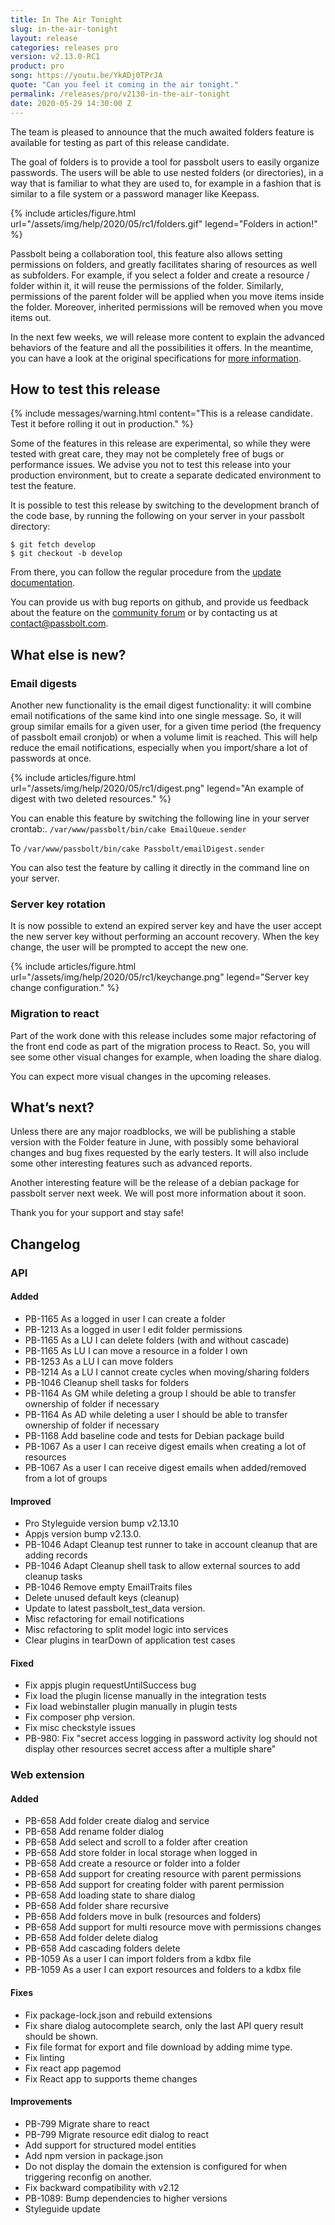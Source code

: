 ```yaml
---
title: In The Air Tonight
slug: in-the-air-tonight
layout: release
categories: releases pro
version: v2.13.0-RC1
product: pro
song: https://youtu.be/YkADj0TPrJA
quote: "Can you feel it coming in the air tonight."
permalink: /releases/pro/v2130-in-the-air-tonight
date: 2020-05-29 14:30:00 Z 
---
```


The team is pleased to announce that the much awaited folders feature is available for testing as part of 
this release candidate.

The goal of folders is to provide a tool for passbolt users to easily organize passwords. The users will be 
able to use nested folders (or directories), in a way that is familiar to what they are used to, for example 
in a fashion that is similar to a file system or a password manager like Keepass.

{% include articles/figure.html
    url="/assets/img/help/2020/05/rc1/folders.gif"
    legend="Folders in action!"
%}

Passbolt being a collaboration tool, this feature also allows setting permissions on folders, and greatly 
facilitates sharing of resources as well as subfolders. For example, if you select a folder and create a 
resource / folder within it, it will reuse the permissions of the folder. Similarly, permissions of the 
parent folder will be applied when you move items inside the folder. Moreover, inherited permissions will 
be removed when you move items out.

In the next few weeks, we will release more content to explain the advanced behaviors of the feature and 
all the possibilities it offers. In the meantime, you can have a look at the original specifications for 
[more information](https://docs.google.com/document/d/1pSR97b5emJH5XxMME_lN4CqLUfYFuDw6DGCMJ_XjF-o/edit?usp=sharing).

## How to test this release

{% include messages/warning.html
    content="This is a release candidate. Test it before rolling it out in production."
%}

Some of the features in this release are experimental, so while they were tested with great care, 
they may not be completely free of bugs or performance issues. 
We advise you not to test this release into your production environment, 
but to create a separate dedicated environment to test the feature.

It is possible to test this release by switching to the development branch of the code base, by running 
the following on your server in your passbolt directory:
```
$ git fetch develop
$ git checkout -b develop
```

From there, you can follow the regular procedure from the 
[update documentation](https://help.passbolt.com/hosting/update).

You can provide us with bug reports on github, and provide us feedback about the feature on the 
[community forum](https://community.passbolt.com) or by contacting us at 
[contact@passbolt.com](mailto:contact@passbolt.com). 

## What else is new?

### Email digests

Another new functionality is the email digest functionality: it will combine email notifications of the same 
kind into one single message. So, it will group similar emails for a given user, for a given time period 
(the frequency of passbolt email cronjob) or when a volume limit is reached. This will help reduce the 
email notifications, especially when you import/share a lot of passwords at once.

{% include articles/figure.html
    url="/assets/img/help/2020/05/rc1/digest.png"
    legend="An example of digest with two deleted resources."
%}

You can enable this feature by switching the following line in your server crontab:.
`/var/www/passbolt/bin/cake EmailQueue.sender`

To
`/var/www/passbolt/bin/cake Passbolt/emailDigest.sender`

You can also test the feature by calling it directly in the command line on your server.

### Server key rotation
It is now possible to extend an expired server key and have the user accept the new server key without 
performing an account recovery. When the key change, the user will be prompted to accept the new one.

{% include articles/figure.html
    url="/assets/img/help/2020/05/rc1/keychange.png"
    legend="Server key change configuration."
%}

### Migration to react

Part of the work done with this release includes some major refactoring of the front end code 
as part of the migration process to React. So, you will see some other visual changes for example, 
when loading the share dialog.

You can expect more visual changes in the upcoming releases.


## What’s next?

Unless there are any major roadblocks, we will be publishing a stable version with the Folder feature in June, 
with possibly some behavioral changes and bug fixes requested by the early testers. It will also include 
some other interesting features such as advanced reports. 

Another interesting feature will be the release of a debian package for passbolt server next week. 
We will post more information about it soon.

Thank you for your support and stay safe!

## Changelog
### API

#### Added
- PB-1165 As a logged in user I can create a folder
- PB-1213 As a logged in user I edit folder permissions
- PB-1165 As a LU I can delete folders (with and without cascade)
- PB-1165 As LU I can move a resource in a folder I own
- PB-1253 As a LU I can move folders
- PB-1214 As a LU I cannot create cycles when moving/sharing folders
- PB-1046 Cleanup shell tasks for folders
- PB-1164 As GM while deleting a group I should be able to transfer ownership of folder if necessary
- PB-1164 As AD while deleting a user I should be able to transfer ownership of folder if necessary
- PB-1168 Add baseline code and tests for Debian package build
- PB-1067 As a user I can receive digest emails when creating a lot of resources
- PB-1067 As a user I can receive digest emails when added/removed from a lot of groups

#### Improved
- Pro Styleguide version bump v2.13.10
- Appjs version bump v2.13.0.
- PB-1046 Adapt Cleanup test runner to take in account cleanup that are adding records
- PB-1046 Adapt Cleanup shell task to allow external sources to add cleanup tasks
- PB-1046 Remove empty EmailTraits files
- Delete unused default keys (cleanup)
- Update to latest passbolt_test_data version.
- Misc refactoring for email notifications
- Misc refactoring to split model logic into services
- Clear plugins in tearDown of application test cases

#### Fixed
- Fix appjs plugin requestUntilSuccess bug
- Fix load the plugin license manually in the integration tests
- Fix load webinstaller plugin manually in plugin tests
- Fix composer php version.
- Fix misc checkstyle issues
- PB-980: Fix "secret access logging in password activity log should not display other resources secret access after a multiple share"

### Web extension
#### Added
- PB-658 Add folder create dialog and service
- PB-658 Add rename folder dialog
- PB-658 Add select and scroll to a folder after creation
- PB-658 Add store folder in local storage when logged in
- PB-658 Add create a resource or folder into a folder
- PB-658 Add support for creating resource with parent permissions
- PB-658 Add support for creating folder with parent permission
- PB-658 Add loading state to share dialog
- PB-658 Add folder share recursive
- PB-658 Add folders move in bulk (resources and folders)
- PB-658 Add support for multi resource move with permissions changes
- PB-658 Add folder delete dialog
- PB-658 Add cascading folders delete
- PB-1059 As a user I can import folders from a kdbx file
- PB-1059 As a user I can export resources and folders to a kdbx file

#### Fixes
- Fix package-lock.json and rebuild extensions
- Fix share dialog autocomplete search, only the last API query result should be shown.
- Fix file format for export and file download by adding mime type.
- Fix linting
- Fix react app pagemod
- Fix React app to supports theme changes

#### Improvements
- PB-799 Migrate share to react
- PB-799 Migrate resource edit dialog to react
- Add support for structured model entities
- Add npm version in package.json
- Do not display the domain the extension is configured for when triggering reconfig on another.
- Fix backward compatibility with v2.12
- PB-1089: Bump dependencies to higher versions
- Styleguide update

